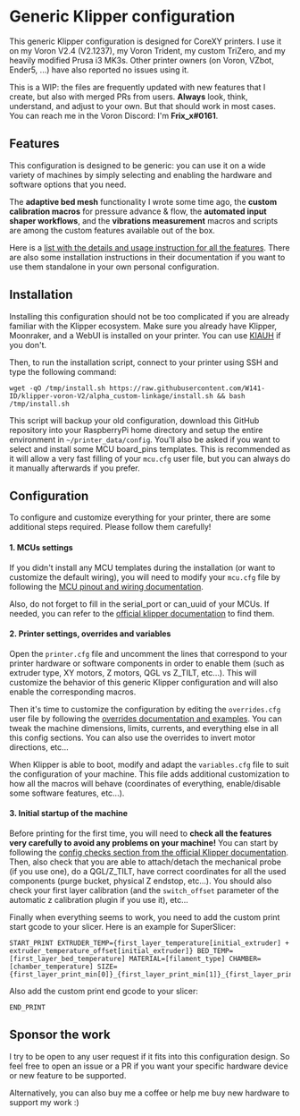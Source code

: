 # Generic Klipper configuration

This generic Klipper configuration is designed for CoreXY printers. I use it on my Voron V2.4 (V2.1237), my Voron Trident, my custom TriZero, and my heavily modified Prusa i3 MK3s. Other printer owners (on Voron, VZbot, Ender5, ...) have also reported no issues using it.

This is a WIP: the files are frequently updated with new features that I create, but also with merged PRs from users. **Always** look, think, understand, and adjust to your own. But that should work in most cases. You can reach me in the Voron Discord: I'm **Frix_x#0161**.

## Features

This configuration is designed to be generic: you can use it on a wide variety of machines by simply selecting and enabling the hardware and software options that you need.

The **adaptive bed mesh** functionality I wrote some time ago, the **custom calibration macros** for pressure advance & flow, the **automated input shaper workflows**, and the **vibrations measurement** macros and scripts are among the custom features available out of the box.

Here is a [list with the details and usage instruction for all the features](./docs/features.md). There are also some installation instructions in their documentation if you want to use them standalone in your own personal configuration.

## Installation

Installing this configuration should not be too complicated if you are already familiar with the Klipper ecosystem. Make sure you already have Klipper, Moonraker, and a WebUI is installed on your printer. You can use [KIAUH](https://github.com/th33xitus/kiauh) if you don't.

Then, to run the installation script, connect to your printer using SSH and type the following command:

```
wget -qO /tmp/install.sh https://raw.githubusercontent.com/W141-ID/klipper-voron-V2/alpha_custom-linkage/install.sh && bash /tmp/install.sh
```

This script will backup your old configuration, download this GitHub repository into your RaspberryPi home directory and setup the entire environment in `~/printer_data/config`. You'll also be asked if you want to select and install some MCU board_pins templates. This is recommended as it will allow a very fast filling of your `mcu.cfg` user file, but you can always do it manually afterwards if you prefer.

## Configuration

To configure and customize everything for your printer, there are some additional steps required. Please follow them carefully!

#### 1. MCUs settings

If you didn't install any MCU templates during the installation (or want to customize the default wiring), you will need to modify your `mcu.cfg` file by following the [MCU pinout and wiring documentation](./docs/pinout.md).

Also, do not forget to fill in the serial_port or can_uuid of your MCUs. If needed, you can refer to the [official klipper documentation](https://www.klipper3d.org/FAQ.html#wheres-my-serial-port) to find them.

#### 2. Printer settings, overrides and variables

Open the `printer.cfg` file and uncomment the lines that correspond to your printer hardware or software components in order to enable them (such as extruder type, XY motors, Z motors, QGL vs Z_TILT, etc...). This will customize the behavior of this generic Klipper configuration and will also enable the corresponding macros.

Then it's time to customize the configuration by editing the `overrides.cfg` user file by following the [overrides documentation and examples](./docs/overrides.md). You can tweak the machine dimensions, limits, currents, and everything else in all this config sections. You can also use the overrides to invert motor directions, etc...

When Klipper is able to boot, modify and adapt the `variables.cfg` file to suit the configuration of your machine. This file adds additional customization to how all the macros will behave (coordinates of everything, enable/disable some software features, etc...).

#### 3. Initial startup of the machine

Before printing for the first time, you will need to **check all the features very carefully to avoid any problems on your machine!** You can start by following the [config checks section from the official Klipper documentation](https://www.klipper3d.org/Config_checks.html).
Then, also check that you are able to attach/detach the mechanical probe (if you use one), do a QGL/Z_TILT, have correct coordinates for all the used components (purge bucket, physical Z endstop, etc...). You should also check your first layer calibration (and the `switch_offset` parameter of the automatic z calibration plugin if you use it), etc...

Finally when everything seems to work, you need to add the custom print start gcode to your slicer. Here is an example for SuperSlicer:

```
START_PRINT EXTRUDER_TEMP={first_layer_temperature[initial_extruder] + extruder_temperature_offset[initial_extruder]} BED_TEMP=[first_layer_bed_temperature] MATERIAL=[filament_type] CHAMBER=[chamber_temperature] SIZE={first_layer_print_min[0]}_{first_layer_print_min[1]}_{first_layer_print_max[0]}_{first_layer_print_max[1]}
```

Also add the custom print end gcode to your slicer:

```
END_PRINT
```

## Sponsor the work

I try to be open to any user request if it fits into this configuration design. So feel free to open an issue or a PR if you want your specific hardware device or new feature to be supported.

Alternatively, you can also buy me a coffee or help me buy new hardware to support my work :)
